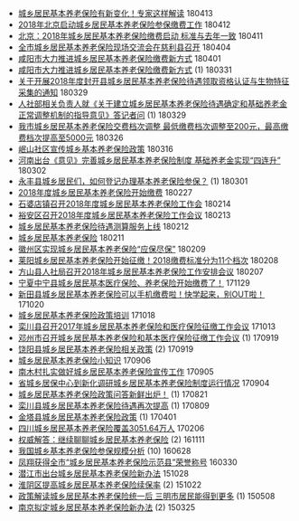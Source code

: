 - [城乡居民基本养老保险有新变化！专家这样解读](http://jkwz.applinzi.com/ittc/7091363939583788043.html#%E5%9F%8E%E4%B9%A1%E5%B1%85%E6%B0%91%E5%9F%BA%E6%9C%AC%E5%85%BB%E8%80%81%E4%BF%9D%E9%99%A9%E6%9C%89%E6%96%B0%E5%8F%98%E5%8C%96%EF%BC%81%E4%B8%93%E5%AE%B6%E8%BF%99%E6%A0%B7%E8%A7%A3%E8%AF%BB)  180413 
- [2018年北京启动城乡居民基本养老保险参保缴费工作](http://jkwz.applinzi.com/ittc/7091040425295217680.html#2018%E5%B9%B4%E5%8C%97%E4%BA%AC%E5%90%AF%E5%8A%A8%E5%9F%8E%E4%B9%A1%E5%B1%85%E6%B0%91%E5%9F%BA%E6%9C%AC%E5%85%BB%E8%80%81%E4%BF%9D%E9%99%A9%E5%8F%82%E4%BF%9D%E7%BC%B4%E8%B4%B9%E5%B7%A5%E4%BD%9C)  180412 
- [北京：2018年城乡居民基本养老保险缴费启动 标准与去年一致](http://jkwz.applinzi.com/ittc/7090759069520626694.html#%E5%8C%97%E4%BA%AC%EF%BC%9A2018%E5%B9%B4%E5%9F%8E%E4%B9%A1%E5%B1%85%E6%B0%91%E5%9F%BA%E6%9C%AC%E5%85%BB%E8%80%81%E4%BF%9D%E9%99%A9%E7%BC%B4%E8%B4%B9%E5%90%AF%E5%8A%A8+%E6%A0%87%E5%87%86%E4%B8%8E%E5%8E%BB%E5%B9%B4%E4%B8%80%E8%87%B4)  180411 
- [全市城乡居民基本养老保险现场交流会在慈利县召开](http://jkwz.applinzi.com/ittc/7088081869667304458.html#%E5%85%A8%E5%B8%82%E5%9F%8E%E4%B9%A1%E5%B1%85%E6%B0%91%E5%9F%BA%E6%9C%AC%E5%85%BB%E8%80%81%E4%BF%9D%E9%99%A9%E7%8E%B0%E5%9C%BA%E4%BA%A4%E6%B5%81%E4%BC%9A%E5%9C%A8%E6%85%88%E5%88%A9%E5%8E%BF%E5%8F%AC%E5%BC%80)  180404 
- [咸阳市大力推进城乡居民基本养老保险缴费新方式](http://jkwz.applinzi.com/ittc/7086942122915922960.html#%E5%92%B8%E9%98%B3%E5%B8%82%E5%A4%A7%E5%8A%9B%E6%8E%A8%E8%BF%9B%E5%9F%8E%E4%B9%A1%E5%B1%85%E6%B0%91%E5%9F%BA%E6%9C%AC%E5%85%BB%E8%80%81%E4%BF%9D%E9%99%A9%E7%BC%B4%E8%B4%B9%E6%96%B0%E6%96%B9%E5%BC%8F)  180401 
- [咸阳市大力推进城乡居民基本养老保险缴费新方式](http://jkwz.applinzi.com/ittc/7086542174969922577.html#%E5%92%B8%E9%98%B3%E5%B8%82%E5%A4%A7%E5%8A%9B%E6%8E%A8%E8%BF%9B%E5%9F%8E%E4%B9%A1%E5%B1%85%E6%B0%91%E5%9F%BA%E6%9C%AC%E5%85%BB%E8%80%81%E4%BF%9D%E9%99%A9%E7%BC%B4%E8%B4%B9%E6%96%B0%E6%96%B9%E5%BC%8F) (1) 180331 
- [关于开展2018年度封开县城乡居民基本养老保险待遇领取资格认证与生物特征采集的通知](http://jkwz.applinzi.com/ittc/7086012463348974609.html#%E5%85%B3%E4%BA%8E%E5%BC%80%E5%B1%952018%E5%B9%B4%E5%BA%A6%E5%B0%81%E5%BC%80%E5%8E%BF%E5%9F%8E%E4%B9%A1%E5%B1%85%E6%B0%91%E5%9F%BA%E6%9C%AC%E5%85%BB%E8%80%81%E4%BF%9D%E9%99%A9%E5%BE%85%E9%81%87%E9%A2%86%E5%8F%96%E8%B5%84%E6%A0%BC%E8%AE%A4%E8%AF%81%E4%B8%8E%E7%94%9F%E7%89%A9%E7%89%B9%E5%BE%81%E9%87%87%E9%9B%86%E7%9A%84%E9%80%9A%E7%9F%A5)  180329 
- [人社部相关负责人就《关于建立城乡居民基本养老保险待遇确定和基础养老金正常调整机制的指导意见》答记者问](http://jkwz.applinzi.com/ittc/7085919541656028167.html#%E4%BA%BA%E7%A4%BE%E9%83%A8%E7%9B%B8%E5%85%B3%E8%B4%9F%E8%B4%A3%E4%BA%BA%E5%B0%B1%E3%80%8A%E5%85%B3%E4%BA%8E%E5%BB%BA%E7%AB%8B%E5%9F%8E%E4%B9%A1%E5%B1%85%E6%B0%91%E5%9F%BA%E6%9C%AC%E5%85%BB%E8%80%81%E4%BF%9D%E9%99%A9%E5%BE%85%E9%81%87%E7%A1%AE%E5%AE%9A%E5%92%8C%E5%9F%BA%E7%A1%80%E5%85%BB%E8%80%81%E9%87%91%E6%AD%A3%E5%B8%B8%E8%B0%83%E6%95%B4%E6%9C%BA%E5%88%B6%E7%9A%84%E6%8C%87%E5%AF%BC%E6%84%8F%E8%A7%81%E3%80%8B%E7%AD%94%E8%AE%B0%E8%80%85%E9%97%AE) (1) 180329 
- [我市城乡居民基本养老保险交费档次调整 最低缴费档次调整至200元，最高缴费档次提高至5000元](http://jkwz.applinzi.com/ittc/7084566487346185226.html#%E6%88%91%E5%B8%82%E5%9F%8E%E4%B9%A1%E5%B1%85%E6%B0%91%E5%9F%BA%E6%9C%AC%E5%85%BB%E8%80%81%E4%BF%9D%E9%99%A9%E4%BA%A4%E8%B4%B9%E6%A1%A3%E6%AC%A1%E8%B0%83%E6%95%B4+%E6%9C%80%E4%BD%8E%E7%BC%B4%E8%B4%B9%E6%A1%A3%E6%AC%A1%E8%B0%83%E6%95%B4%E8%87%B3200%E5%85%83%EF%BC%8C%E6%9C%80%E9%AB%98%E7%BC%B4%E8%B4%B9%E6%A1%A3%E6%AC%A1%E6%8F%90%E9%AB%98%E8%87%B35000%E5%85%83)  180326 
- [岷山社区宣传城乡基本养老保险政策](http://jkwz.applinzi.com/ittc/7081164822362457098.html#%E5%B2%B7%E5%B1%B1%E7%A4%BE%E5%8C%BA%E5%AE%A3%E4%BC%A0%E5%9F%8E%E4%B9%A1%E5%9F%BA%E6%9C%AC%E5%85%BB%E8%80%81%E4%BF%9D%E9%99%A9%E6%94%BF%E7%AD%96)  180316 
- [河南出台《意见》完善城乡居民基本养老保险制度 基础养老金实现“四连升”](http://jkwz.applinzi.com/ittc/7075780302326989831.html#%E6%B2%B3%E5%8D%97%E5%87%BA%E5%8F%B0%E3%80%8A%E6%84%8F%E8%A7%81%E3%80%8B%E5%AE%8C%E5%96%84%E5%9F%8E%E4%B9%A1%E5%B1%85%E6%B0%91%E5%9F%BA%E6%9C%AC%E5%85%BB%E8%80%81%E4%BF%9D%E9%99%A9%E5%88%B6%E5%BA%A6+%E5%9F%BA%E7%A1%80%E5%85%BB%E8%80%81%E9%87%91%E5%AE%9E%E7%8E%B0%E2%80%9C%E5%9B%9B%E8%BF%9E%E5%8D%87%E2%80%9D)  180302 
- [永丰县城乡居民们，如何登记办理基本养老保险参保？](http://jkwz.applinzi.com/ittc/7074807744727352331.html#%E6%B0%B8%E4%B8%B0%E5%8E%BF%E5%9F%8E%E4%B9%A1%E5%B1%85%E6%B0%91%E4%BB%AC%EF%BC%8C%E5%A6%82%E4%BD%95%E7%99%BB%E8%AE%B0%E5%8A%9E%E7%90%86%E5%9F%BA%E6%9C%AC%E5%85%BB%E8%80%81%E4%BF%9D%E9%99%A9%E5%8F%82%E4%BF%9D%EF%BC%9F) (1) 180301 
- [2018年度城乡居民基本养老保险开始缴费](http://jkwz.applinzi.com/ittc/7074864658089772039.html#2018%E5%B9%B4%E5%BA%A6%E5%9F%8E%E4%B9%A1%E5%B1%85%E6%B0%91%E5%9F%BA%E6%9C%AC%E5%85%BB%E8%80%81%E4%BF%9D%E9%99%A9%E5%BC%80%E5%A7%8B%E7%BC%B4%E8%B4%B9)  180227 
- [石婆店镇召开2018年度城乡居民基本养老保险工作会](http://jkwz.applinzi.com/ittc/7069851599617147920.html#%E7%9F%B3%E5%A9%86%E5%BA%97%E9%95%87%E5%8F%AC%E5%BC%802018%E5%B9%B4%E5%BA%A6%E5%9F%8E%E4%B9%A1%E5%B1%85%E6%B0%91%E5%9F%BA%E6%9C%AC%E5%85%BB%E8%80%81%E4%BF%9D%E9%99%A9%E5%B7%A5%E4%BD%9C%E4%BC%9A)  180214 
- [裕安区召开2018年度城乡居民基本养老保险工作会议](http://jkwz.applinzi.com/ittc/7069589768386380816.html#%E8%A3%95%E5%AE%89%E5%8C%BA%E5%8F%AC%E5%BC%802018%E5%B9%B4%E5%BA%A6%E5%9F%8E%E4%B9%A1%E5%B1%85%E6%B0%91%E5%9F%BA%E6%9C%AC%E5%85%BB%E8%80%81%E4%BF%9D%E9%99%A9%E5%B7%A5%E4%BD%9C%E4%BC%9A%E8%AE%AE)  180213 
- [城乡居民基本养老保险待遇测算服务上线](http://jkwz.applinzi.com/ittc/7069096651312858123.html#%E5%9F%8E%E4%B9%A1%E5%B1%85%E6%B0%91%E5%9F%BA%E6%9C%AC%E5%85%BB%E8%80%81%E4%BF%9D%E9%99%A9%E5%BE%85%E9%81%87%E6%B5%8B%E7%AE%97%E6%9C%8D%E5%8A%A1%E4%B8%8A%E7%BA%BF)  180212 
- [城乡居民基本养老保险](http://jkwz.applinzi.com/ittc/7068961889059341319.html#%E5%9F%8E%E4%B9%A1%E5%B1%85%E6%B0%91%E5%9F%BA%E6%9C%AC%E5%85%BB%E8%80%81%E4%BF%9D%E9%99%A9)  180211 
- [徽州区实现城乡居民基本养老保险“应保尽保”](http://jkwz.applinzi.com/ittc/7068119888571139089.html#%E5%BE%BD%E5%B7%9E%E5%8C%BA%E5%AE%9E%E7%8E%B0%E5%9F%8E%E4%B9%A1%E5%B1%85%E6%B0%91%E5%9F%BA%E6%9C%AC%E5%85%BB%E8%80%81%E4%BF%9D%E9%99%A9%E2%80%9C%E5%BA%94%E4%BF%9D%E5%B0%BD%E4%BF%9D%E2%80%9D)  180209 
- [莱阳城乡居民基本养老保险开始征缴！2018缴费标准分为11个档次](http://jkwz.applinzi.com/ittc/7067802163151897611.html#%E8%8E%B1%E9%98%B3%E5%9F%8E%E4%B9%A1%E5%B1%85%E6%B0%91%E5%9F%BA%E6%9C%AC%E5%85%BB%E8%80%81%E4%BF%9D%E9%99%A9%E5%BC%80%E5%A7%8B%E5%BE%81%E7%BC%B4%EF%BC%812018%E7%BC%B4%E8%B4%B9%E6%A0%87%E5%87%86%E5%88%86%E4%B8%BA11%E4%B8%AA%E6%A1%A3%E6%AC%A1)  180208 
- [方山县人社局召开2018年城乡居民基本养老保险工作安排会议](http://jkwz.applinzi.com/ittc/7067261619443074054.html#%E6%96%B9%E5%B1%B1%E5%8E%BF%E4%BA%BA%E7%A4%BE%E5%B1%80%E5%8F%AC%E5%BC%802018%E5%B9%B4%E5%9F%8E%E4%B9%A1%E5%B1%85%E6%B0%91%E5%9F%BA%E6%9C%AC%E5%85%BB%E8%80%81%E4%BF%9D%E9%99%A9%E5%B7%A5%E4%BD%9C%E5%AE%89%E6%8E%92%E4%BC%9A%E8%AE%AE)  180207 
- [宁夏中宁县城乡居民基本医疗保险、养老保险开始缴费了！](http://jkwz.applinzi.com/ittc/7041426141385065489.html#%E5%AE%81%E5%A4%8F%E4%B8%AD%E5%AE%81%E5%8E%BF%E5%9F%8E%E4%B9%A1%E5%B1%85%E6%B0%91%E5%9F%BA%E6%9C%AC%E5%8C%BB%E7%96%97%E4%BF%9D%E9%99%A9%E3%80%81%E5%85%BB%E8%80%81%E4%BF%9D%E9%99%A9%E5%BC%80%E5%A7%8B%E7%BC%B4%E8%B4%B9%E4%BA%86%EF%BC%81)  171129 
- [新田县城乡居民基本养老保险可以手机缴费啦！快学起来，别OUT啦！](http://jkwz.applinzi.com/ittc/7026594328271651857.html#%E6%96%B0%E7%94%B0%E5%8E%BF%E5%9F%8E%E4%B9%A1%E5%B1%85%E6%B0%91%E5%9F%BA%E6%9C%AC%E5%85%BB%E8%80%81%E4%BF%9D%E9%99%A9%E5%8F%AF%E4%BB%A5%E6%89%8B%E6%9C%BA%E7%BC%B4%E8%B4%B9%E5%95%A6%EF%BC%81%E5%BF%AB%E5%AD%A6%E8%B5%B7%E6%9D%A5%EF%BC%8C%E5%88%ABOUT%E5%95%A6%EF%BC%81)  171020 
- [城乡居民基本养老保险政策培训](http://jkwz.applinzi.com/ittc/7025782650957202448.html#%E5%9F%8E%E4%B9%A1%E5%B1%85%E6%B0%91%E5%9F%BA%E6%9C%AC%E5%85%BB%E8%80%81%E4%BF%9D%E9%99%A9%E6%94%BF%E7%AD%96%E5%9F%B9%E8%AE%AD)  171018 
- [栾川县召开2017年城乡居民基本养老保险和医疗保险征缴工作会议](http://jkwz.applinzi.com/ittc/7023998862019265552.html#%E6%A0%BE%E5%B7%9D%E5%8E%BF%E5%8F%AC%E5%BC%802017%E5%B9%B4%E5%9F%8E%E4%B9%A1%E5%B1%85%E6%B0%91%E5%9F%BA%E6%9C%AC%E5%85%BB%E8%80%81%E4%BF%9D%E9%99%A9%E5%92%8C%E5%8C%BB%E7%96%97%E4%BF%9D%E9%99%A9%E5%BE%81%E7%BC%B4%E5%B7%A5%E4%BD%9C%E4%BC%9A%E8%AE%AE)  171013 
- [邓州市召开城乡居民基本养老保险和基本医疗保险征缴工作会议](http://jkwz.applinzi.com/ittc/7015111796715947025.html#%E9%82%93%E5%B7%9E%E5%B8%82%E5%8F%AC%E5%BC%80%E5%9F%8E%E4%B9%A1%E5%B1%85%E6%B0%91%E5%9F%BA%E6%9C%AC%E5%85%BB%E8%80%81%E4%BF%9D%E9%99%A9%E5%92%8C%E5%9F%BA%E6%9C%AC%E5%8C%BB%E7%96%97%E4%BF%9D%E9%99%A9%E5%BE%81%E7%BC%B4%E5%B7%A5%E4%BD%9C%E4%BC%9A%E8%AE%AE) (1) 170919 
- [饶阳县城乡居民基本养老保险相关政策](http://jkwz.applinzi.com/ittc/7015066714155516944.html#%E9%A5%B6%E9%98%B3%E5%8E%BF%E5%9F%8E%E4%B9%A1%E5%B1%85%E6%B0%91%E5%9F%BA%E6%9C%AC%E5%85%BB%E8%80%81%E4%BF%9D%E9%99%A9%E7%9B%B8%E5%85%B3%E6%94%BF%E7%AD%96) (2) 170919 
- [城乡居民基本养老保险小知识](http://jkwz.applinzi.com/ittc/7010190934376186896.html#%E5%9F%8E%E4%B9%A1%E5%B1%85%E6%B0%91%E5%9F%BA%E6%9C%AC%E5%85%BB%E8%80%81%E4%BF%9D%E9%99%A9%E5%B0%8F%E7%9F%A5%E8%AF%86)  170906 
- [南木村扎实做好城乡居民基本养老保险宣传工作](http://jkwz.applinzi.com/ittc/7009873227562877969.html#%E5%8D%97%E6%9C%A8%E6%9D%91%E6%89%8E%E5%AE%9E%E5%81%9A%E5%A5%BD%E5%9F%8E%E4%B9%A1%E5%B1%85%E6%B0%91%E5%9F%BA%E6%9C%AC%E5%85%BB%E8%80%81%E4%BF%9D%E9%99%A9%E5%AE%A3%E4%BC%A0%E5%B7%A5%E4%BD%9C)  170905 
- [省城乡居保中心到新化调研城乡居民基本养老保险制度运行情况](http://jkwz.applinzi.com/ittc/7009497519011398672.html#%E7%9C%81%E5%9F%8E%E4%B9%A1%E5%B1%85%E4%BF%9D%E4%B8%AD%E5%BF%83%E5%88%B0%E6%96%B0%E5%8C%96%E8%B0%83%E7%A0%94%E5%9F%8E%E4%B9%A1%E5%B1%85%E6%B0%91%E5%9F%BA%E6%9C%AC%E5%85%BB%E8%80%81%E4%BF%9D%E9%99%A9%E5%88%B6%E5%BA%A6%E8%BF%90%E8%A1%8C%E6%83%85%E5%86%B5)  170904 
- [城乡居民基本养老保险政策问答新鲜出炉！](http://jkwz.applinzi.com/ittc/7004175180413535249.html#%E5%9F%8E%E4%B9%A1%E5%B1%85%E6%B0%91%E5%9F%BA%E6%9C%AC%E5%85%BB%E8%80%81%E4%BF%9D%E9%99%A9%E6%94%BF%E7%AD%96%E9%97%AE%E7%AD%94%E6%96%B0%E9%B2%9C%E5%87%BA%E7%82%89%EF%BC%81) (1) 170821 
- [栾川县城乡居民基本养老保险待遇再次提高](http://jkwz.applinzi.com/ittc/6999854047602148368.html#%E6%A0%BE%E5%B7%9D%E5%8E%BF%E5%9F%8E%E4%B9%A1%E5%B1%85%E6%B0%91%E5%9F%BA%E6%9C%AC%E5%85%BB%E8%80%81%E4%BF%9D%E9%99%A9%E5%BE%85%E9%81%87%E5%86%8D%E6%AC%A1%E6%8F%90%E9%AB%98) (1) 170809 
- [金塔县城乡居民基本养老保险政策](http://jkwz.applinzi.com/ittc/6951602280372634629.html#%E9%87%91%E5%A1%94%E5%8E%BF%E5%9F%8E%E4%B9%A1%E5%B1%85%E6%B0%91%E5%9F%BA%E6%9C%AC%E5%85%BB%E8%80%81%E4%BF%9D%E9%99%A9%E6%94%BF%E7%AD%96) (1) 170401 
- [四川城乡居民基本养老保险覆盖3051.64万人](http://jkwz.applinzi.com/ittc/6931546240084083717.html#%E5%9B%9B%E5%B7%9D%E5%9F%8E%E4%B9%A1%E5%B1%85%E6%B0%91%E5%9F%BA%E6%9C%AC%E5%85%BB%E8%80%81%E4%BF%9D%E9%99%A9%E8%A6%86%E7%9B%963051.64%E4%B8%87%E4%BA%BA)  170206 
- [权威解答：继续聊聊城乡居民基本养老保险](http://jkwz.applinzi.com/ittc/6899292382029153284.html#%E6%9D%83%E5%A8%81%E8%A7%A3%E7%AD%94%EF%BC%9A%E7%BB%A7%E7%BB%AD%E8%81%8A%E8%81%8A%E5%9F%8E%E4%B9%A1%E5%B1%85%E6%B0%91%E5%9F%BA%E6%9C%AC%E5%85%BB%E8%80%81%E4%BF%9D%E9%99%A9) (2) 161111 
- [我国城乡基本养老保险参保规模分析](http://jkwz.applinzi.com/ittc/6848720544241026053.html#%E6%88%91%E5%9B%BD%E5%9F%8E%E4%B9%A1%E5%9F%BA%E6%9C%AC%E5%85%BB%E8%80%81%E4%BF%9D%E9%99%A9%E5%8F%82%E4%BF%9D%E8%A7%84%E6%A8%A1%E5%88%86%E6%9E%90) (10) 160628 
- [凤翔获得全市“城乡居民基本养老保险示范县”荣誉称号](http://jkwz.applinzi.com/ittc/6815320117785134085.html#%E5%87%A4%E7%BF%94%E8%8E%B7%E5%BE%97%E5%85%A8%E5%B8%82%E2%80%9C%E5%9F%8E%E4%B9%A1%E5%B1%85%E6%B0%91%E5%9F%BA%E6%9C%AC%E5%85%BB%E8%80%81%E4%BF%9D%E9%99%A9%E7%A4%BA%E8%8C%83%E5%8E%BF%E2%80%9D%E8%8D%A3%E8%AA%89%E7%A7%B0%E5%8F%B7)  160330 
- [潜江市出台城乡居民基本养老保险新办法](http://jkwz.applinzi.com/ittc/6758264811759928325.html#%E6%BD%9C%E6%B1%9F%E5%B8%82%E5%87%BA%E5%8F%B0%E5%9F%8E%E4%B9%A1%E5%B1%85%E6%B0%91%E5%9F%BA%E6%9C%AC%E5%85%BB%E8%80%81%E4%BF%9D%E9%99%A9%E6%96%B0%E5%8A%9E%E6%B3%95)  151028 
- [淮阴区提高城乡居民基本养老保险续保率](http://jkwz.applinzi.com/ittc/6755660146023760901.html#%E6%B7%AE%E9%98%B4%E5%8C%BA%E6%8F%90%E9%AB%98%E5%9F%8E%E4%B9%A1%E5%B1%85%E6%B0%91%E5%9F%BA%E6%9C%AC%E5%85%BB%E8%80%81%E4%BF%9D%E9%99%A9%E7%BB%AD%E4%BF%9D%E7%8E%87) (2) 151022 
- [政策解读城乡居民基本养老保险统一后 三明市居民能得到更多](http://jkwz.applinzi.com/ittc/547650611409746335.html#%E6%94%BF%E7%AD%96%E8%A7%A3%E8%AF%BB%E5%9F%8E%E4%B9%A1%E5%B1%85%E6%B0%91%E5%9F%BA%E6%9C%AC%E5%85%BB%E8%80%81%E4%BF%9D%E9%99%A9%E7%BB%9F%E4%B8%80%E5%90%8E+%E4%B8%89%E6%98%8E%E5%B8%82%E5%B1%85%E6%B0%91%E8%83%BD%E5%BE%97%E5%88%B0%E6%9B%B4%E5%A4%9A) (1) 150508 
- [南京拟定城乡居民基本养老保险新办法](http://jkwz.applinzi.com/ittc/547650611397479521.html#%E5%8D%97%E4%BA%AC%E6%8B%9F%E5%AE%9A%E5%9F%8E%E4%B9%A1%E5%B1%85%E6%B0%91%E5%9F%BA%E6%9C%AC%E5%85%BB%E8%80%81%E4%BF%9D%E9%99%A9%E6%96%B0%E5%8A%9E%E6%B3%95) (2) 150325 
